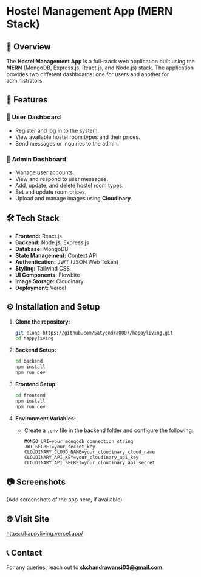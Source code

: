 # Hostel Management App (MERN Stack)

## 📌 Overview
The **Hostel Management App** is a full-stack web application built using the **MERN** (MongoDB, Express.js, React.js, and Node.js) stack. The application provides two different dashboards: one for users and another for administrators.

## 🚀 Features

### 🔹 User Dashboard
- Register and log in to the system.
- View available hostel room types and their prices.
- Send messages or inquiries to the admin.

### 🔹 Admin Dashboard
- Manage user accounts.
- View and respond to user messages.
- Add, update, and delete hostel room types.
- Set and update room prices.
- Upload and manage images using **Cloudinary**.

## 🛠️ Tech Stack
- **Frontend:** React.js
- **Backend:** Node.js, Express.js
- **Database:** MongoDB
- **State Management:** Context API 
- **Authentication:** JWT (JSON Web Token)
- **Styling:** Tailwind CSS 
- **UI Components:** Flowbite
- **Image Storage:** Cloudinary
- **Deployment:** Vercel

## ⚙️ Installation and Setup

1. **Clone the repository:**
   ```sh
   git clone https://github.com/Satyendra0007/happyliving.git
   cd happyliving
   ```

2. **Backend Setup:**
   ```sh
   cd backend
   npm install
   npm run dev
   ```

3. **Frontend Setup:**
   ```sh
   cd frontend
   npm install
   npm run dev
   ```

4. **Environment Variables:**
   - Create a `.env` file in the backend folder and configure the following:
     ```env
     MONGO_URI=your_mongodb_connection_string
     JWT_SECRET=your_secret_key
     CLOUDINARY_CLOUD_NAME=your_cloudinary_cloud_name
     CLOUDINARY_API_KEY=your_cloudinary_api_key
     CLOUDINARY_API_SECRET=your_cloudinary_api_secret
     ```

## 📷 Screenshots
(Add screenshots of the app here, if available)

## 🌐 Visit Site
https://happyliving.vercel.app/

## 📞 Contact
For any queries, reach out to **skchandrawansi03@gmail.com**.
